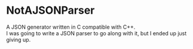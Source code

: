 # NotAJSONParser
A JSON generator written in C compatible with C++.  
I was going to write a JSON parser to go along with it, but I ended up just giving up.
